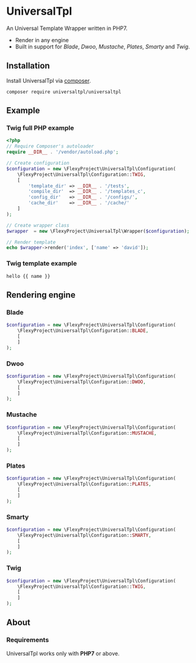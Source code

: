 # UniversalTpl

An Universal Template Wrapper written in PHP7.

* Render in any engine
* Built in support for _Blade_, _Dwoo_, _Mustache_, _Plates_, _Smarty_ and _Twig_.

## Installation
Install UniversalTpl via [composer](http://getcomposer.org/).
```
composer require universaltpl/universaltpl
```

## Example

### Twig full PHP example
```php
<?php
// Require Composer's autoloader
require __DIR__ . '/vendor/autoload.php';

// Create configuration
$configuration = new \FlexyProject\UniversalTpl\Configuration(
	\FlexyProject\UniversalTpl\Configuration::TWIG,
	[
		'template_dir' => __DIR__ . '/tests',
		'compile_dir'  => __DIR__ . '/templates_c',
		'config_dir'   => __DIR__ . '/configs/',
		'cache_dir'    => __DIR__ . '/cache/'
	]
);

// Create wrapper class
$wrapper  = new \FlexyProject\UniversalTpl\Wrapper($configuration);

// Render template
echo $wrapper->render('index', ['name' => 'david']);
```

### Twig template example
```tpl
hello {{ name }}
```

## Rendering engine

### Blade
```php
$configuration = new \FlexyProject\UniversalTpl\Configuration(
	\FlexyProject\UniversalTpl\Configuration::BLADE,
	[
	]
);
```

### Dwoo
```php
$configuration = new \FlexyProject\UniversalTpl\Configuration(
	\FlexyProject\UniversalTpl\Configuration::DWOO,
	[
	]
);
```

### Mustache
```php
$configuration = new \FlexyProject\UniversalTpl\Configuration(
	\FlexyProject\UniversalTpl\Configuration::MUSTACHE,
	[
	]
);
```

### Plates
```php
$configuration = new \FlexyProject\UniversalTpl\Configuration(
	\FlexyProject\UniversalTpl\Configuration::PLATES,
	[
	]
);
```

### Smarty
```php
$configuration = new \FlexyProject\UniversalTpl\Configuration(
	\FlexyProject\UniversalTpl\Configuration::SMARTY,
	[
	]
);
```

### Twig
```php
$configuration = new \FlexyProject\UniversalTpl\Configuration(
	\FlexyProject\UniversalTpl\Configuration::TWIG,
	[
	]
);
```

## About

### Requirements
UniversalTpl works only with **PHP7** or above.